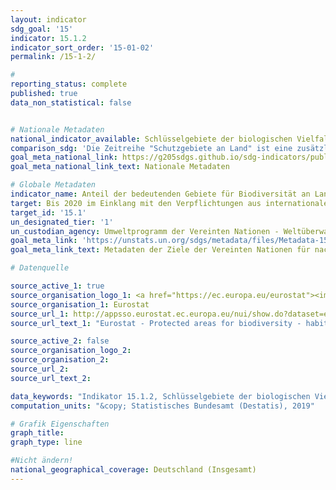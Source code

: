 ```yaml
---
layout: indicator
sdg_goal: '15'
indicator: 15.1.2
indicator_sort_order: '15-01-02'
permalink: /15-1-2/

#
reporting_status: complete
published: true
data_non_statistical: false


# Nationale Metadaten
national_indicator_available: Schlüsselgebiete der biologischen Vielfalt, die unter Schutz stehen<br>Schutzgebiete an Land
comparison_sdg: 'Die Zeitreihe "Schutzgebiete an Land" ist eine zusätzliche Zeitreihe.<br>Die Zeitreihe "Schlüsselgebiete der biologischen Vielfalt, die unter Schutz stehen" ist nicht nach Land- und Süßwassergebieten disaggregiert. '
goal_meta_national_link: https://g205sdgs.github.io/sdg-indicators/public/MetaDe/15.1.2.pdf
goal_meta_national_link_text: Nationale Metadaten

# Globale Metadaten
indicator_name: Anteil der bedeutenden Gebiete für Biodiversität an Land und im Süßwasser, die in Schutzgebieten liegen, nach Ökosystemtyp
target: Bis 2020 im Einklang mit den Verpflichtungen aus internationalen Übereinkünften die Erhaltung, Wiederherstellung und nachhaltige Nutzung der Land- und Binnensüßwasser- Ökosysteme und ihrer Dienstleistungen, insbesondere der Wälder, der Feuchtgebiete, der Berge und der Trockengebiete, gewährleisten
target_id: '15.1'
un_designated_tier: '1'
un_custodian_agency: Umweltprogramm der Vereinten Nationen - Weltüberwachungszentrum für Naturschutz (UNEP-WCMC), Umweltprogramm der Vereinten Nationen (UNEP), Internationale Union zur Bewahrung der Natur (IUCN)
goal_meta_link: 'https://unstats.un.org/sdgs/metadata/files/Metadata-15-01-02.pdf'
goal_meta_link_text: Metadaten der Ziele der Vereinten Nationen für nachhaltige Entwicklung

# Datenquelle

source_active_1: true
source_organisation_logo_1: <a href="https://ec.europa.eu/eurostat"><img src="https://g205sdgs.github.io/sdg-indicators/public/logos/eurostat.png" alt="Logo Eurostat" /></a>
source_organisation_1: Eurostat
source_url_1: http://appsso.eurostat.ec.europa.eu/nui/show.do?dataset=env_bio1&lang=en
source_url_text_1: "Eurostat - Protected areas for biodiversity - habitats directive"

source_active_2: false
source_organisation_logo_2:
source_organisation_2:
source_url_2:
source_url_text_2:

data_keywords: "Indikator 15.1.2, Schlüsselgebiete der biologischen Vielfalt, die unter Schutz stehen, Schutzgebiete an Land, Umweltprogramm der Vereinten Nationen - Weltüberwachungszentrum für Naturschutz (UNEP-WCMC), Umweltprogramm der Vereinten Nationen (UNEP), Internationale Union zur Bewahrung der Natur (IUCN)"
computation_units: "&copy; Statistisches Bundesamt (Destatis), 2019"

# Grafik Eigenschaften
graph_title:
graph_type: line

#Nicht ändern!
national_geographical_coverage: Deutschland (Insgesamt)
---
```

